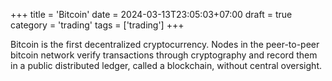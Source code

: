 +++
title = 'Bitcoin'
date = 2024-03-13T23:05:03+07:00
draft = true
category = 'trading'
tags = ['trading']
+++

Bitcoin is the first decentralized cryptocurrency. Nodes in the peer-to-peer
bitcoin network verify transactions through cryptography and record them in a
public distributed ledger, called a blockchain, without central oversight.
